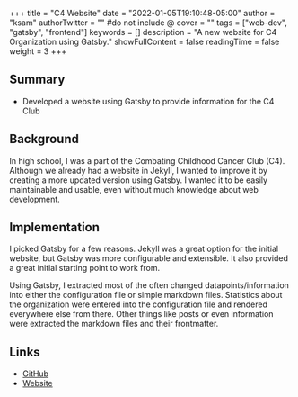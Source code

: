 +++
title = "C4 Website"
date = "2022-01-05T19:10:48-05:00"
author = "ksam"
authorTwitter = "" #do not include @
cover = ""
tags = ["web-dev", "gatsby", "frontend"]
keywords = []
description = "A new website for C4 Organization using Gatsby."
showFullContent = false
readingTime = false
weight = 3
+++

## Summary

- Developed a website using Gatsby to provide information for the C4 Club

## Background

In high school, I was a part of the Combating Childhood Cancer Club (C4). Although we already had a website in Jekyll, I wanted to improve it by creating a more updated version using Gatsby. I wanted it to be easily maintainable and usable, even without much knowledge about web development.

## Implementation

I picked Gatsby for a few reasons. Jekyll was a great option for the initial website, but Gatsby was more configurable and extensible. It also provided a great initial starting point to work from.

Using Gatsby, I extracted most of the often changed datapoints/information into either the configuration file or simple markdown files. Statistics about the organization were entered into the configuration file and rendered everywhere else from there. Other things like posts or even information were extracted the markdown files and their frontmatter.

## Links

- [GitHub](https://github.com/C4org/C4org.github.io)
- [Website](https://www.c4org.github.io)
